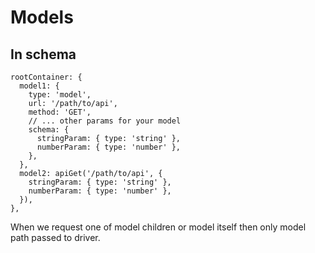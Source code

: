 # Models

## In schema

    rootContainer: {
      model1: {
        type: 'model',
        url: '/path/to/api',
        method: 'GET',
        // ... other params for your model
        schema: {
          stringParam: { type: 'string' },
          numberParam: { type: 'number' },
        },
      },
      model2: apiGet('/path/to/api', {
        stringParam: { type: 'string' },
        numberParam: { type: 'number' },
      }),
    },


When we request one of model children or model itself then only model path passed to driver.
